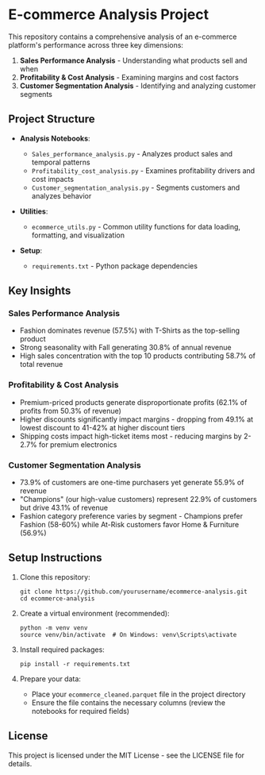 # E-commerce Analysis Project

This repository contains a comprehensive analysis of an e-commerce platform's performance across three key dimensions:

1. **Sales Performance Analysis** - Understanding what products sell and when
2. **Profitability & Cost Analysis** - Examining margins and cost factors
3. **Customer Segmentation Analysis** - Identifying and analyzing customer segments

## Project Structure

- **Analysis Notebooks**:
  - `Sales_performance_analysis.py` - Analyzes product sales and temporal patterns
  - `Profitability_cost_analysis.py` - Examines profitability drivers and cost impacts
  - `Customer_segmentation_analysis.py` - Segments customers and analyzes behavior

- **Utilities**:
  - `ecommerce_utils.py` - Common utility functions for data loading, formatting, and visualization

- **Setup**:
  - `requirements.txt` - Python package dependencies

## Key Insights

### Sales Performance Analysis
- Fashion dominates revenue (57.5%) with T-Shirts as the top-selling product
- Strong seasonality with Fall generating 30.8% of annual revenue
- High sales concentration with the top 10 products contributing 58.7% of total revenue

### Profitability & Cost Analysis
- Premium-priced products generate disproportionate profits (62.1% of profits from 50.3% of revenue)
- Higher discounts significantly impact margins - dropping from 49.1% at lowest discount to 41-42% at higher discount tiers
- Shipping costs impact high-ticket items most - reducing margins by 2-2.7% for premium electronics

### Customer Segmentation Analysis
- 73.9% of customers are one-time purchasers yet generate 55.9% of revenue
- "Champions" (our high-value customers) represent 22.9% of customers but drive 43.1% of revenue
- Fashion category preference varies by segment - Champions prefer Fashion (58-60%) while At-Risk customers favor Home & Furniture (56.9%)

## Setup Instructions

1. Clone this repository:
   ```
   git clone https://github.com/yourusername/ecommerce-analysis.git
   cd ecommerce-analysis
   ```

2. Create a virtual environment (recommended):
   ```
   python -m venv venv
   source venv/bin/activate  # On Windows: venv\Scripts\activate
   ```

3. Install required packages:
   ```
   pip install -r requirements.txt
   ```

4. Prepare your data:
   - Place your `ecommerce_cleaned.parquet` file in the project directory
   - Ensure the file contains the necessary columns (review the notebooks for required fields)


## License

This project is licensed under the MIT License - see the LICENSE file for details.
